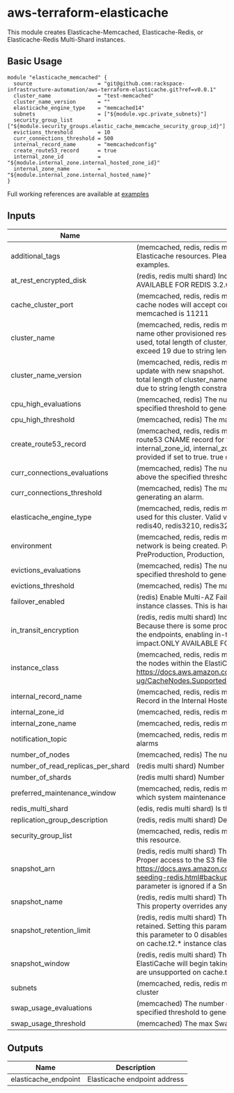 # aws-terraform-elasticache

This module creates Elasticache-Memcached, Elasticache-Redis, or Elasticache-Redis Multi-Shard instances.

## Basic Usage

```
module "elasticache_memcached" {
  source                     = "git@github.com:rackspace-infrastructure-automation/aws-terraform-elasticache.git?ref=v0.0.1"
  cluster_name               = "test-memcached"
  cluster_name_version       = ""
  elasticache_engine_type    = "memcached14"
  subnets                    = ["${module.vpc.private_subnets}"]
  security_group_list        = ["${module.security_groups.elastic_cache_memcache_security_group_id}"]
  evictions_threshold        = 10
  curr_connections_threshold = 500
  internal_record_name       = "memcachedconfig"
  create_route53_record      = true
  internal_zone_id           = "${module.internal_zone.internal_hosted_zone_id}"
  internal_zone_name         = "${module.internal_zone.internal_hosted_name}"
}
```
Full working references are available at [examples](examples)

## Inputs

| Name | Description | Type | Default | Required |
|------|-------------|:----:|:-----:|:-----:|
| additional_tags | (memcached, redis, redis multi shard) Additional tags to be added to the Elasticache resources. Please see examples directory in this repo for examples. | map | `<map>` | no |
| at_rest_encrypted_disk | (redis, redis multi shard) Indicates whether to enable encryption at rest. ONLY AVAILABLE FOR REDIS 3.2.6 AND 4.0.10. true or false | string | `false` | no |
| cache_cluster_port | (memcached, redis, redis multi shard) The port number on which each of the cache nodes will accept connections. Default for redis is 6379. Default for memcached is 11211 | string | `` | no |
| cluster_name | (memcached, redis, redis multi shard) Name of Cluster. Will also be used to name other provisioned resources. If non empty cluster_name_version is being used, total length of cluster_name plus cluster_name_version should not exceed 19 due to string length constraints | string | - | yes |
| cluster_name_version | (memcached, redis, redis multi shard) NOTE: This needs to increment on update with new snapshot. If non empty cluster_name_version is being used, total length of cluster_name plus cluster_name_version should not exceed 19 due to string length constraints | string | `v00` | no |
| cpu_high_evaluations | (memcached, redis) The number of minutes CPU usage must remain above the specified threshold to generate an alarm. | string | `5` | no |
| cpu_high_threshold | (memcached, redis) The max CPU Usage % before generating an alarm. | string | `90` | no |
| create_route53_record | (memcached, redis, redis multi shard) Specifies whether or not to create a route53 CNAME record for the configuration/primary endpoint. internal_zone_id, internal_zone_name, and internal_record_name must be provided if set to true. true or false. | string | `false` | no |
| curr_connections_evaluations | (memcached, redis) The number of minutes current connections must remain above the specified threshold to generate an alarm. | string | `5` | no |
| curr_connections_threshold | (memcached, redis) The max number of current connections before generating an alarm. | string | `` | no |
| elasticache_engine_type | (memcached, redis, redis multi shard) The name of the cache engine to be used for this cluster. Valid values are: memcached14, redis326, redis28, redis40, redis3210, redis32 | string | - | yes |
| environment | (memcached, redis, redis multi shard) Application environment for which this network is being created. Preferred value are Development, Integration, PreProduction, Production, QA, Staging, or Test | string | `Development` | no |
| evictions_evaluations | (memcached, redis) The number of minutes Evictions must remain above the specified threshold to generate an alarm. | string | `5` | no |
| evictions_threshold | (memcached, redis) The max evictions before generating an alarm. | string | `` | no |
| failover_enabled | (redis) Enable Multi-AZ Failover.  Failover is unsupported on cache.t2.* instance classes. This is hardcoded as true for Redis multi-shard. | string | `true` | no |
| in_transit_encryption | (redis, redis multi shard) Indicates whether to enable encryption in transit. Because there is some processing needed to encrypt and decrypt the data at the endpoints, enabling in-transit encryption can have some performance impact.ONLY AVAILABLE FOR REDIS 3.2.6 AND 4.0.10. true or false | string | `false` | no |
| instance_class | (memcached, redis, redis multi shard) The compute and memory capacity of the nodes within the ElastiCache cluster. Please see https://docs.aws.amazon.com/AmazonElastiCache/latest/mem-ug/CacheNodes.SupportedTypes.html for valid instance types. | string | `cache.m3.medium` | no |
| internal_record_name | (memcached, redis, redis multi shard) Record Name for the new Resource Record in the Internal Hosted Zone | string | `` | no |
| internal_zone_id | (memcached, redis, redis multi shard) The Route53 Internal Hosted Zone ID | string | `` | no |
| internal_zone_name | (memcached, redis, redis multi shard) LD for Internal Hosted Zone | string | `` | no |
| notification_topic | (memcached, redis, redis multi shard) SNS Topic ARN to notify if there are any alarms | string | `` | no |
| number_of_nodes | (memcached, redis) The number of cache nodes within the ElastiCache cluster | string | `1` | no |
| number_of_read_replicas_per_shard | (redis multi shard) Number of read replicas per shard | string | `2` | no |
| number_of_shards | (redis multi shard) Number of shards | string | `2` | no |
| preferred_maintenance_window | (memcached, redis, redis multi shard) The weekly time range (in UTC) during which system maintenance can occur. Example: Sun:05:00-Sun:07:00 | string | `Sun:05:00-Sun:07:00` | no |
| redis_multi_shard | (edis, redis multi shard) Is this a redis multi-shard instance? true or false | string | `false` | no |
| replication_group_description | (redis, redis multi shard) Description of Replication Group | string | `Elasticache` | no |
| security_group_list | (memcached, redis, redis multi shard) A list of EC2 security groups to assign to this resource. | list | - | yes |
| snapshot_arn | (redis, redis multi shard) The S3 ARN of a snapshot to use for cluster creation.  Proper access to the S3 file must be granted prior to building instance.  See https://docs.aws.amazon.com/AmazonElastiCache/latest/UserGuide/backups-seeding-redis.html#backups-seeding-redis-grant-access for details.  This parameter is ignored if a SnapshotName is provided. | string | `` | no |
| snapshot_name | (redis, redis multi shard) The name of a snapshot to use for cluster creation. This property overrides any value assigned to SnapshotArn. | string | `` | no |
| snapshot_retention_limit | (redis, redis multi shard) The number of days for which automated backups are retained. Setting this parameter to a positive number enables backups. Setting this parameter to 0 disables automated backups. Snapshots are unsupported on cache.t2.* instance classes. | string | `7` | no |
| snapshot_window | (redis, redis multi shard) The daily time range (in UTC) during which ElastiCache will begin taking a daily snapshot of your node group. Snapshots are unsupported on cache.t2.* instance classes. | string | `03:00-05:00` | no |
| subnets | (memcached, redis, redis multi shard) List of subnets for use with this cache cluster | list | - | yes |
| swap_usage_evaluations | (memcached) The number of minutes SwapUsage must remain above the specified threshold to generate an alarm | string | `5` | no |
| swap_usage_threshold | (memcached) The max SwapUsage before generating an alarm | string | `52428800` | no |

## Outputs

| Name | Description |
|------|-------------|
| elasticache_endpoint | Elasticache endpoint address |
